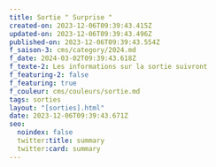 ```yaml
---
title: Sortie " Surprise "
created-on: 2023-12-06T09:39:43.415Z
updated-on: 2023-12-06T09:39:43.496Z
published-on: 2023-12-06T09:39:43.554Z
f_saison-3: cms/category/2024.md
f_date: 2024-03-02T09:39:43.618Z
f_texte-2: Les informations sur la sortie suivront
f_featuring-2: false
f_featuring: true
f_couleur: cms/couleurs/sortie.md
tags: sorties
layout: "[sorties].html"
date: 2023-12-06T09:39:43.671Z
seo:
  noindex: false
  twitter:title: summary
  twitter:card: summary
---
```

